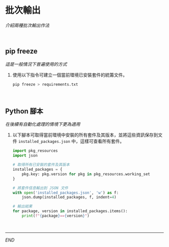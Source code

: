# 批次輸出

_介紹兩種批次輸出作法_

<br>

## pip freeze

_這是一般情況下普遍使用的方式_

1. 使用以下指令可建立一個當前環境已安裝套件的統籌文件。

    ```bash
    pip freeze > requirements.txt
    ```

<br>

## Python 腳本

_在後續有自動化處理的情境下更為適用_

1. 以下腳本可取得當前環境中安裝的所有套件及其版本，並將這些資訊保存到文件 `installed_packages.json` 中，這樣可查看所有套件。

    ```python
    import pkg_resources
    import json

    # 取得所有已安裝的套件及其版本
    installed_packages = {
        pkg.key: pkg.version for pkg in pkg_resources.working_set
    }

    # 將套件信息輸出到 JSON 文件
    with open('installed_packages.json', 'w') as f:
        json.dump(installed_packages, f, indent=4)

    # 輸出結果
    for package, version in installed_packages.items():
        print(f"{package}=={version}")
    ```

<br>

___

_END_